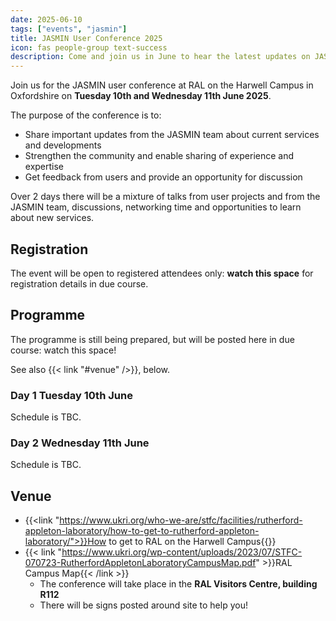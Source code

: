 ```yaml
---
date: 2025-06-10
tags: ["events", "jasmin"]
title: JASMIN User Conference 2025
icon: fas people-group text-success
description: Come and join us in June to hear the latest updates on JASMIN and share user highlights.
---
```


Join us for the JASMIN user conference at RAL on the Harwell Campus in Oxfordshire on **Tuesday 10th and Wednesday 11th June 2025**.

<!-- Intro to be updated for 2025 -->

The purpose of the conference is to:

- Share important updates from the JASMIN team about current services and developments
- Strengthen the community and enable sharing of experience and expertise
- Get feedback from users and provide an opportunity for discussion

Over 2 days there will be a mixture of talks from user projects and from the JASMIN team, discussions,  networking time and opportunities to learn about new services.

<!-- Some of the user highlight talks you can expect are shown below: -->

## Registration

The event will be open to registered attendees only: **watch this space** for registration details in due course.

## Programme

The programme is still being prepared, but will be posted here in due course: watch this space!

See also {{< link "#venue" />}}, below.

### Day 1 Tuesday 10th June

Schedule is TBC.

<!-- Copy table from jasmin-conference-2023 -->

### Day 2 Wednesday 11th June

Schedule is TBC.

<!-- Copy table from jasmin-conference-2023 -->

## Venue

<!-- Could we replace with a better map? -->
- {{<link "https://www.ukri.org/who-we-are/stfc/facilities/rutherford-appleton-laboratory/how-to-get-to-rutherford-appleton-laboratory/">}}How to get to RAL on the Harwell Campus{{</link>}}
- {{< link "https://www.ukri.org/wp-content/uploads/2023/07/STFC-070723-RutherfordAppletonLaboratoryCampusMap.pdf" >}}RAL Campus Map{{< /link >}}
  - The conference will take place in the **RAL Visitors Centre, building R112**
  - There will be signs posted around site to help you!
